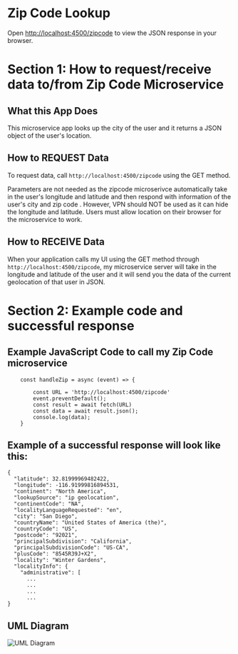 # Zip Code Lookup

Open [http://localhost:4500/zipcode](http://localhost:4500/zipcode) to view the JSON response in your browser.

# Section 1: How to request/receive data to/from Zip Code Microservice
## What this App Does

This microservice app looks up the city of the user and it returns a JSON object of the user's location.

## How to REQUEST Data
To request data, call `http://localhost:4500/zipcode` using the GET method.  

Parameters are not needed as the zipcode microserivce automatically take in the user's longitude and latitude and then respond with information of the user's city and zip code . However, VPN should NOT be used as it can hide the longitude and latitude. Users must allow location on their browser for the microservice to work. 

## How to RECEIVE Data
When your application calls my UI using the GET method through `http://localhost:4500/zipcode`, my microservice server will take in the longitude and latitude of the user and it will send you the data of the current 
geolocation of that user in JSON. 
#
#
#
#
#
# Section 2: Example code and successful response 
## Example JavaScript Code to call my Zip Code microservice
```JS
    const handleZip = async (event) => {
        
        const URL = 'http://localhost:4500/zipcode'
        event.preventDefault();
        const result = await fetch(URL)
        const data = await result.json();
        console.log(data);
    }
```
## Example of a successful response will look like this: 
```JS
{
  "latitude": 32.81999969482422,
  "longitude": -116.91999816894531,
  "continent": "North America",
  "lookupSource": "ip geolocation",
  "continentCode": "NA",
  "localityLanguageRequested": "en",
  "city": "San Diego",
  "countryName": "United States of America (the)",
  "countryCode": "US",
  "postcode": "92021",
  "principalSubdivision": "California",
  "principalSubdivisionCode": "US-CA",
  "plusCode": "8545R39J+X2",
  "locality": "Winter Gardens",
  "localityInfo": {
    "administrative": [
      ...
      ...
      ...
      ...
}
```
## UML Diagram
![UML Diagram](https://user-images.githubusercontent.com/13703308/236877383-c2a2fdf7-7b51-4d1d-b9f6-94c472b8c0c0.png)

